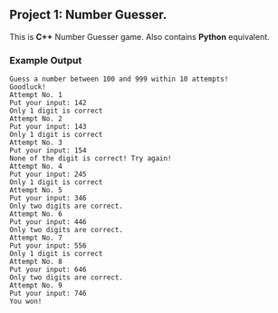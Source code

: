 ## Project 1: Number Guesser.
This is **C++** Number Guesser game. Also contains **Python** equivalent.
### Example Output
```
Guess a number between 100 and 999 within 10 attempts!
Goodluck!
Attempt No. 1
Put your input: 142
Only 1 digit is correct
Attempt No. 2
Put your input: 143
Only 1 digit is correct
Attempt No. 3
Put your input: 154
None of the digit is correct! Try again!
Attempt No. 4
Put your input: 245
Only 1 digit is correct
Attempt No. 5
Put your input: 346
Only two digits are correct.
Attempt No. 6
Put your input: 446
Only two digits are correct.
Attempt No. 7
Put your input: 556
Only 1 digit is correct
Attempt No. 8
Put your input: 646
Only two digits are correct.
Attempt No. 9
Put your input: 746
You won!
```
